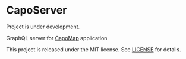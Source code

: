 # CapoServer

Project is under development.

GraphQL server for [CapoMap](https://github.com/HappySwifter/CapoMap) application

This project is released under the MIT license. See [LICENSE](https://github.com/noahemmet/GraphQLRouteCollection/blob/master/LICENSE) for details.
